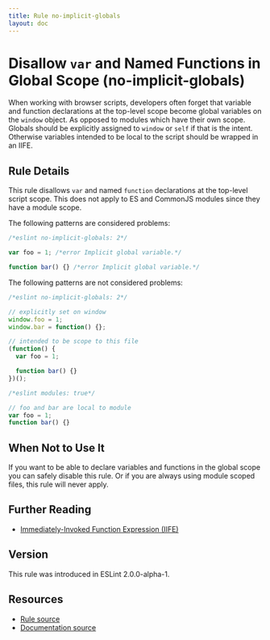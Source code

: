 ```yaml
---
title: Rule no-implicit-globals
layout: doc
---
```

<!-- Note: No pull requests accepted for this file. See README.md in the root directory for details. -->
# Disallow `var` and Named Functions in Global Scope (no-implicit-globals)

When working with browser scripts, developers often forget that variable and function declarations at the top-level scope become global variables on the `window` object. As opposed to modules which have their own scope. Globals should be explicitly assigned to `window` or `self` if that is the intent. Otherwise variables intended to be local to the script should be wrapped in an IIFE.

## Rule Details

This rule disallows `var` and named `function` declarations at the top-level script scope. This does not apply to ES and CommonJS modules since they have a module scope.

The following patterns are considered problems:

```js
/*eslint no-implicit-globals: 2*/

var foo = 1; /*error Implicit global variable.*/

function bar() {} /*error Implicit global variable.*/
```

The following patterns are not considered problems:

```js
/*eslint no-implicit-globals: 2*/

// explicitly set on window
window.foo = 1;
window.bar = function() {};

// intended to be scope to this file
(function() {
  var foo = 1;

  function bar() {}
})();
```

```js
/*eslint modules: true*/

// foo and bar are local to module
var foo = 1;
function bar() {}
```

## When Not to Use It

If you want to be able to declare variables and functions in the global scope you can safely disable this rule. Or if you are always using module scoped files, this rule will never apply.

## Further Reading

* [Immediately-Invoked Function Expression (IIFE)](http://benalman.com/news/2010/11/immediately-invoked-function-expression/)

## Version

This rule was introduced in ESLint 2.0.0-alpha-1.

## Resources

* [Rule source](https://github.com/eslint/eslint/tree/master/lib/rules/no-implicit-globals.js)
* [Documentation source](https://github.com/eslint/eslint/tree/master/docs/rules/no-implicit-globals.md)
